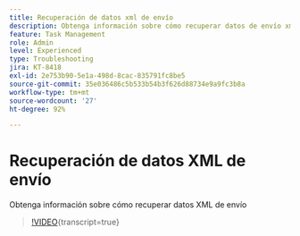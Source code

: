 ```yaml
---
title: Recuperación de datos xml de envío
description: Obtenga información sobre cómo recuperar datos de envío xml desde un flujo de trabajo
feature: Task Management
role: Admin
level: Experienced
type: Troubleshooting
jira: KT-8418
exl-id: 2e753b90-5e1a-498d-8cac-835791fc8be5
source-git-commit: 35e036486c5b533b54b3f626d88734e9a9fc3b8a
workflow-type: tm+mt
source-wordcount: '27'
ht-degree: 92%

---
```


# Recuperación de datos XML de envío

Obtenga información sobre cómo recuperar datos XML de envío

>[!VIDEO](https://video.tv.adobe.com/v/335949?quality=12&learn=on){transcript=true}
